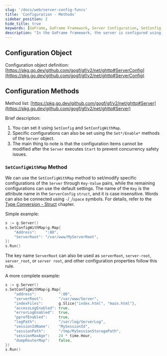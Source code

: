 ```yaml
---
slug: '/docs/web/server-config-funcs'
title: 'Configuration - Methods'
sidebar_position: 2
hide_title: true
keywords: [GoFrame, GoFrame Framework, Server Configuration, SetConfig, SetConfigWithMap, ServerConfig, Configuration Methods, ghttp Library, Server, Configuration Object]
description: "In the GoFrame framework, the server is configured using SetConfig and SetConfigWithMap methods, including the definition of the configuration object ServerConfig and specific configurations using the Server object. It is important to note that the configuration items cannot be modified after the Server executes Start to ensure concurrency safety."
---
```


## Configuration Object

Configuration object definition: [https://pkg.go.dev/github.com/gogf/gf/v2/net/ghttp#ServerConfig](https://pkg.go.dev/github.com/gogf/gf/v2/net/ghttp#ServerConfig)

## Configuration Methods

Method list: [https://pkg.go.dev/github.com/gogf/gf/v2/net/ghttp#Server](https://pkg.go.dev/github.com/gogf/gf/v2/net/ghttp#Server)

Brief description:

1. You can set it using `SetConfig` and `SetConfigWithMap`.
2. Specific configurations can also be set using the `Set*/Enable*` methods of the `Server` object.
3. The main thing to note is that the configuration items cannot be modified after the `Server` executes `Start` to prevent concurrency safety issues.

### `SetConfigWithMap` Method

We can use the `SetConfigWithMap` method to set/modify specific configurations of the `Server` through `Key-Value` pairs, while the remaining configurations can use the default settings. The name of the `Key` is the attribute name in the `ServerConfig` `struct`, and it is case insensitive. Words can also be connected using `-`/`_`/`space` symbols. For details, refer to the [Type Conversion - Struct](../../核心组件/类型转换/类型转换-Struct转换.md) chapter.

Simple example:

```go
s := g.Server()
s.SetConfigWithMap(g.Map{
    "Address":    ":80",
    "ServerRoot": "/var/www/MyServerRoot",
})
s.Run()
```

The key name `ServerRoot` can also be used as `serverRoot`, `server-root`, `server_root`, or `server root`, and other configuration properties follow this rule.

A more complete example:

```go
s := g.Server()
s.SetConfigWithMap(g.Map{
    "address":          ":80",
    "serverRoot":       "/var/www/Server",
    "indexFiles":       g.Slice{"index.html", "main.html"},
    "accessLogEnabled": true,
    "errorLogEnabled":  true,
    "pprofEnabled":     true,
    "logPath":          "/var/log/ServerLog",
    "sessionIdName":    "MySessionId",
    "sessionPath":      "/tmp/MySessionStoragePath",
    "sessionMaxAge":    24 * time.Hour,
    "dumpRouterMap":    false,
})
s.Run()
```